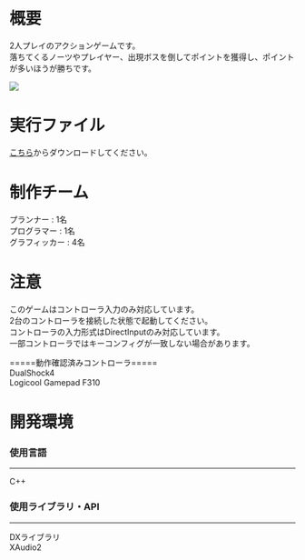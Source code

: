 # 概要
2人プレイのアクションゲームです。  
落ちてくるノーツやプレイヤー、出現ボスを倒してポイントを獲得し、ポイントが多いほうが勝ちです。  

  
![](http://drive.google.com/uc?export=view&id=1ewWh3ix6uLO5iLhi8lcORozPZPeRuuj-)
  
# 実行ファイル
 
[こちら](https://drive.google.com/file/d/14nCrFqxwrAcMxVMUWSh5IjiODYtcoIXo/view?usp=sharing "作品リンク")からダウンロードしてください。 
  
# 制作チーム
プランナー : 1名  
プログラマー : 1名  
グラフィッカー : 4名
  
# 注意
このゲームはコントローラ入力のみ対応しています。  
2台のコントローラを接続した状態で起動してください。  
コントローラの入力形式はDirectInputのみ対応しています。  
一部コントローラではキーコンフィグが一致しない場合があります。

=====動作確認済みコントローラ=====  
DualShock4  
Logicool Gamepad F310  
  

# 開発環境
### 使用言語
***  
C++
### 使用ライブラリ・API
***  
DXライブラリ  
XAudio2